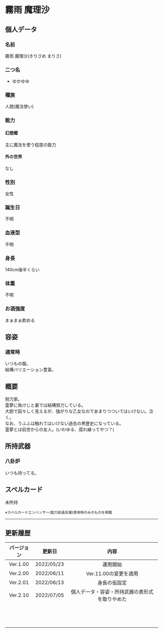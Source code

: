 # 霧雨 魔理沙

## 個人データ
### 名前
霧雨 魔理沙(きりさめ まりさ)

### 二つ名
- ゆかゆゆ

### 種族
人間(魔法使い)

### 能力
#### 幻想郷
主に魔法を使う程度の能力

#### 外の世界
なし

### 性別
女性

### 誕生日
不明

### 血液型
不明

### 身長
140cm後半くらい

### 体重
不明

### お酒強度
まぁまぁ飲める

## 容姿
### 通常時
いつもの服。<br />
結構バリエーション豊富。

## 概要
努力家。<br />
霊夢に負けじと裏では結構努力している。<br />
大胆で図々しく見えるが、強がりな乙女なのであまりつついてはいけない。泣く。<br />
なお、うふふは触れてはいけない過去の黒歴史になっている。<br />
霊夢とは前世からの友人。(いわゆる、腐れ縁ってやつ？)

## 所持武器
### 八卦炉
いつも持ってる。

## スペルカード
未所持

<sup>
※スペルカードエンハンサー(能力拡張支援)使用時のみのものを掲載
</sup>

***

## 更新履歴
 | バージョン | 更新日 | 内容 |
 | :---: | :---: | :---: |
 | Ver.1.00 | 2022/05/23 | 運用開始 |
 | Ver.2.00 | 2022/06/11 | Ver.11.00の変更を適用 |
 | Ver.2.01 | 2022/06/13 | 身長の仮設定 |
 | Ver.2.10 | 2022/07/05 | 個人データ・容姿・所持武器の表形式を取りやめた |
 | | | |
 | | | |
 | | | |
 | | | |
 | | | |
 | | | |
 | | | |
 | | | |
 | | | |
 | | | |
 | | | |
 | | | |
 | | | |
